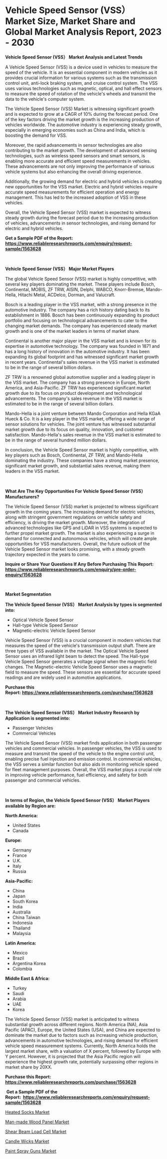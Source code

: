 <p><h1>Vehicle Speed Sensor (VSS） Market Size, Market Share and Global Market Analysis Report, 2023 - 2030</h1></p><p><strong>Vehicle Speed Sensor (VSS） Market Analysis and Latest Trends</strong></p>
<p><p>A Vehicle Speed Sensor (VSS) is a device used in vehicles to measure the speed of the vehicle. It is an essential component in modern vehicles as it provides crucial information for various systems such as the transmission control unit, anti-lock braking system, and cruise control system. The VSS uses various technologies such as magnetic, optical, and hall effect sensors to measure the speed of rotation of the vehicle's wheels and transmit the data to the vehicle's computer system.</p><p>The Vehicle Speed Sensor (VSS) Market is witnessing significant growth and is expected to grow at a CAGR of 10% during the forecast period. One of the key factors driving the market growth is the increasing production of vehicles worldwide. The automotive industry is experiencing steady growth, especially in emerging economies such as China and India, which is boosting the demand for VSS.</p><p>Moreover, the rapid advancements in sensor technologies are also contributing to the market growth. The development of advanced sensing technologies, such as wireless speed sensors and smart sensors, is enabling more accurate and efficient speed measurements in vehicles. These advancements are not only improving the performance of various vehicle systems but also enhancing the overall driving experience.</p><p>Additionally, the growing demand for electric and hybrid vehicles is creating new opportunities for the VSS market. Electric and hybrid vehicles require accurate speed measurements for efficient operation and energy management. This has led to the increased adoption of VSS in these vehicles.</p><p>Overall, the Vehicle Speed Sensor (VSS) market is expected to witness steady growth during the forecast period due to the increasing production of vehicles, advancements in sensor technologies, and rising demand for electric and hybrid vehicles.</p></p>
<p><strong>Get a Sample PDF of the Report:&nbsp; <a href="https://www.reliableresearchreports.com/enquiry/request-sample/1563628">https://www.reliableresearchreports.com/enquiry/request-sample/1563628</a></strong></p>
<p>&nbsp;</p>
<p><strong>Vehicle Speed Sensor (VSS） Major Market Players</strong></p>
<p><p>The global Vehicle Speed Sensor (VSS) market is highly competitive, with several key players dominating the market. These players include Bosch, Continental, MOBIS, ZF TRW, AISIN, Delphi, WABCO, Knorr-Bremse, Mando-Hella, Hitachi Metal, ACDelco, Dorman, and Valucraft.</p><p>Bosch is a leading player in the VSS market, with a strong presence in the automotive industry. The company has a rich history dating back to its establishment in 1886. Bosch has been continuously expanding its product portfolio and focusing on technological advancements to cater to the changing market demands. The company has experienced steady market growth and is one of the market leaders in terms of market share.</p><p>Continental is another major player in the VSS market and is known for its expertise in automotive technology. The company was founded in 1871 and has a long history of innovation in the automotive industry. It has been expanding its global footprint and has witnessed significant market growth in recent years. Continental's sales revenue in the VSS market is estimated to be in the range of several billion dollars.</p><p>ZF TRW is a renowned global automotive supplier and a leading player in the VSS market. The company has a strong presence in Europe, North America, and Asia-Pacific. ZF TRW has experienced significant market growth due to its focus on product development and technological advancements. The company's sales revenue in the VSS market is estimated to be in the range of several billion dollars.</p><p>Mando-Hella is a joint venture between Mando Corporation and Hella KGaA Hueck & Co. It is a key player in the VSS market, offering a wide range of sensor solutions for vehicles. The joint venture has witnessed substantial market growth due to its focus on quality, innovation, and customer satisfaction. Mando-Hella's sales revenue in the VSS market is estimated to be in the range of several hundred million dollars.</p><p>In conclusion, the Vehicle Speed Sensor market is highly competitive, with key players such as Bosch, Continental, ZF TRW, and Mando-Hella dominating the industry. These companies have a strong market presence, significant market growth, and substantial sales revenue, making them leaders in the VSS market.</p></p>
<p>&nbsp;</p>
<p><strong>What Are The Key Opportunities For Vehicle Speed Sensor (VSS） Manufacturers?</strong></p>
<p><p>The Vehicle Speed Sensor (VSS) market is projected to witness significant growth in the coming years. The increasing demand for electric vehicles, along with stringent government regulations on vehicle safety and efficiency, is driving the market growth. Moreover, the integration of advanced technologies like GPS and LiDAR in VSS systems is expected to further propel market growth. The market is also experiencing a surge in demand for connected and autonomous vehicles, which will create ample opportunities for VSS manufacturers. Overall, the future outlook of the Vehicle Speed Sensor market looks promising, with a steady growth trajectory expected in the years to come.</p></p>
<p><strong>Inquire or Share Your Questions If Any Before Purchasing This Report: <a href="https://www.reliableresearchreports.com/enquiry/pre-order-enquiry/1563628">https://www.reliableresearchreports.com/enquiry/pre-order-enquiry/1563628</a></strong></p>
<p>&nbsp;</p>
<p><strong>Market Segmentation</strong></p>
<p><strong>The Vehicle Speed Sensor (VSS） Market Analysis by types is segmented into:</strong></p>
<p><ul><li>Optical Vehicle Speed Sensor</li><li>Hall-type Vehicle Speed Sensor</li><li>Magnetic-electric Vehicle Speed Sensor</li></ul></p>
<p><p>Vehicle Speed Sensor (VSS) is a crucial component in modern vehicles that measures the speed of the vehicle's transmission output shaft. There are three types of VSS available in the market. The Optical Vehicle Speed Sensor uses an infrared light beam to detect the speed. The Hall-type Vehicle Speed Sensor generates a voltage signal when the magnetic field changes. The Magnetic-electric Vehicle Speed Sensor uses a magnetic field to measure the speed. These sensors are essential for accurate speed readings and are widely used in automotive applications.</p></p>
<p><strong>Purchase this Report:&nbsp;<a href="https://www.reliableresearchreports.com/purchase/1563628">https://www.reliableresearchreports.com/purchase/1563628</a></strong></p>
<p>&nbsp;</p>
<p><strong>The Vehicle Speed Sensor (VSS） Market Industry Research by Application is segmented into:</strong></p>
<p><ul><li>Passenger Vehicles</li><li>Commercial Vehicles</li></ul></p>
<p><p>The Vehicle Speed Sensor (VSS) market finds application in both passenger vehicles and commercial vehicles. In passenger vehicles, the VSS is used to measure and transmit the speed of the vehicle to the engine control unit, enabling precise fuel injection and emission control. In commercial vehicles, the VSS serves a similar function but also aids in monitoring vehicle speed for fleet management purposes. Overall, the VSS market plays a crucial role in improving vehicle performance, fuel efficiency, and safety for both passenger and commercial vehicles.</p></p>
<p>&nbsp;</p>
<p><strong>In terms of Region, the Vehicle Speed Sensor (VSS） Market Players available by Region are:</strong></p>
<p>
    <p> <strong> North America: </strong>
        <ul>
            <li>United States</li>
            <li>Canada</li>
        </ul>
        </p> 
    <p> <strong> Europe: </strong>
        <ul>
            <li>Germany</li>
            <li>France</li>
            <li>U.K.</li>
            <li>Italy</li>
            <li>Russia</li>
        </ul>
        </p> 
    <p> <strong> Asia-Pacific: </strong>
        <ul>
            <li>China</li>
            <li>Japan</li>
            <li>South Korea</li>
            <li>India</li>
            <li>Australia</li>
            <li>China Taiwan</li>
            <li>Indonesia</li>
            <li>Thailand</li>
            <li>Malaysia</li>
        </ul>
        </p> 
    <p> <strong> Latin America: </strong>
        <ul>
            <li>Mexico</li>
            <li>Brazil</li>
            <li>Argentina Korea</li>
            <li>Colombia</li>
        </ul>
        </p> 
    <p> <strong> Middle East & Africa: </strong>
        <ul>
            <li>Turkey</li>
            <li>Saudi</li>
            <li>Arabia</li>
            <li>UAE</li>
            <li>Korea</li>
        </ul>
    </p>
    </p>
<p><p>The Vehicle Speed Sensor (VSS) market is anticipated to witness substantial growth across different regions. North America (NA), Asia Pacific (APAC), Europe, the United States (USA), and China are expected to dominate the market due to factors such as increasing vehicle production, advancements in automotive technologies, and rising demand for efficient vehicle speed measurement systems. Currently, North America holds the largest market share, with a valuation of X percent, followed by Europe with Y percent. However, it is projected that the Asia Pacific region will experience the highest growth rate, potentially surpassing other regions in market share by 20XX.</p></p>
<p><strong>Purchase this Report: <a href="https://www.reliableresearchreports.com/purchase/1563628">https://www.reliableresearchreports.com/purchase/1563628</a></strong></p>
<p>&nbsp;<strong>Get a Sample PDF of the Report:&nbsp;&nbsp;<a href="https://www.reliableresearchreports.com/enquiry/request-sample/1563628">https://www.reliableresearchreports.com/enquiry/request-sample/1563628</a></strong></p>
<p><strong></strong></p>
<p><p><a href="https://medium.com/@lindabrewer15/heated-socks-market-insights-into-market-cagr-market-trends-and-growth-strategies-abd32f93e539">Heated Socks Market</a></p><p><a href="https://github.com/Krish2023na/Market-Research-Report-List-1/blob/main/man-made-wood-panel-market.md">Man-made Wood Panel Market</a></p><p><a href="https://www.linkedin.com/pulse/shear-beam-load-cell-market-size-share-amp-trends-analysis-e96te/">Shear Beam Load Cell Market</a></p><p><a href="https://medium.com/@emilywest91/candle-wicks-market-current-market-share-cagr-growth-projection-and-forecast-till-2030-2376d10caa83">Candle Wicks Market</a></p><p><a href="https://www.linkedin.com/pulse/paint-spray-guns-market-insights-players-forecast-till-tavpc/">Paint Spray Guns Market</a></p></p>